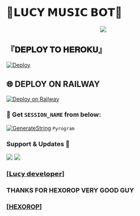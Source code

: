 #  💙𝗟𝗨𝗖𝗬 𝗠𝗨𝗦𝗜𝗖 𝗕𝗢𝗧💙 

 <p align="center">
  <img src="https://telegra.ph/file/1aa05b6f356b259e7a0d6.jpg">
</p>


## <b>『𝐃𝐄𝐏𝐋𝐎𝐘 𝐓𝐎 𝐇𝐄𝐑𝐎𝐊𝐔』</b>

[![Deploy](https://www.herokucdn.com/deploy/button.svg)](https://heroku.com/deploy?template=https://github.com/rishabhanand2/lucymusic2) 

## 🌐 DEPLOY ON RAILWAY 
 [![Deploy on Railway](https://railway.app/button.svg)](https://railway.app/new/template?template=https%3A%2F%2Fgithub.com%2FMeizzmrperfect%2Flolmusix&plugins=postgresql&envs=API_ID%2CAPI_HASH%2CSESSION_NAME%2CBOT_NAME%2CBOT_TOKEN%2CDURATION_LIMIT%2CSUDO_USERS )
 
### 🧪 Get `SESSION_NAME` from below:

[![GenerateString](https://img.shields.io/badge/repl.it-generateString-yellowgreen)](https://replit.com/@HEXOROP/eSportMusic) ``Pyrogram``


### Support & Updates 🎑
<a href="https://t.me/LOCYS"><img src="https://img.shields.io/badge/Join-Group%20Support-blue.svg?style=for-the-badge&logo=Telegram"></a> <a href="https://t.me/LOCYS"><img src="https://img.shields.io/badge/Join-Updates%20Channel-blue.svg?style=for-the-badge&logo=Telegram"></a>
### [[𝗟𝘂𝗰𝘆 𝗱𝗲𝘃𝗲𝗹𝗼𝗽𝗲𝗿](https://t.me/Mafiarishabh)]
### THANKS FOR HEXOROP VERY GOOD GUY 
### [[HEXOROP](https://github.com/HEXOROP)]
